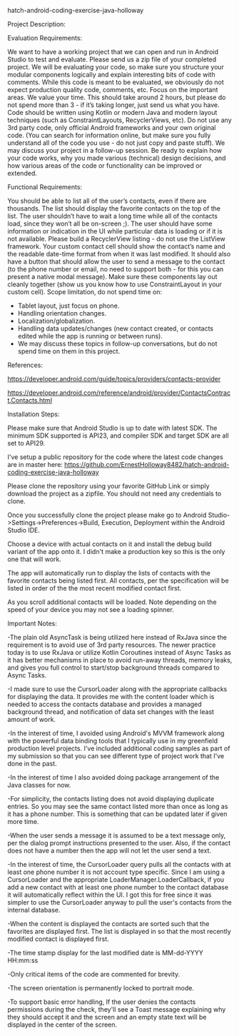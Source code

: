 hatch-android-coding-exercise-java-holloway

Project Description:

Evaluation Requirements:

We want to have a working project that we can open and run in Android Studio to test and evaluate. Please send us a zip file of your completed project.
We will be evaluating your code, so make sure you structure your modular components logically and explain interesting bits of code with comments.
While this code is meant to be evaluated, we obviously do not expect production quality code, comments, etc. Focus on the important areas.
We value your time. This should take around 2 hours, but please do not spend more than 3 - if it’s taking longer, just send us what you have.
Code should be written using Kotlin or modern Java and modern layout techniques (such as ConstraintLayouts, RecyclerViews, etc).
Do not use any 3rd party code, only official Android frameworks and your own original code. (You can search for information online, but make sure you fully understand all of the code you use - do not just copy and paste stuff).
We may discuss your project in a follow-up session.
Be ready to explain how your code works, why you made various (technical) design decisions, and how various areas of the code or functionality can be improved or extended.

Functional Requirements:

You should be able to list all of the user’s contacts, even if there are thousands.
The list should display the favorite contacts on the top of the list.
The user shouldn’t have to wait a long time while all of the contacts load, since they won’t all be on-screen ;).
The user should have some information or indication in the UI while particular data is loading or if it is not available.
Please build a RecyclerView listing - do not use the ListView framework.
Your custom contact cell should show the contact’s name and the readable date-time format from when it was last modified. It should also have a button that should allow the user to send a message to the contact (to the phone number or email, no need to support both - for this you can present a native modal message).
Make sure these components lay out cleanly together (show us you know how to use ConstraintLayout in your custom cell).
Scope limitation, do not spend time on:
- Tablet layout, just focus on phone.
- Handling orientation changes.
- Localization/globalization.
- Handling data updates/changes (new contact created, or contacts edited while the app is running or between runs).
- We may discuss these topics in follow-up conversations, but do not spend time on them in this project.

References:

https://developer.android.com/guide/topics/providers/contacts-provider

https://developer.android.com/reference/android/provider/ContactsContract.Contacts.html


Installation Steps:

Please make sure that Android Studio is up to date with latest SDK. The minimum SDK supported is API23, and compiler SDK and target SDK are all set to API29.

I've setup a public repository for the code where the latest code changes are in master here: https://github.com/ErnestHolloway8482/hatch-android-coding-exercise-java-holloway

Please clone the repository using your favorite GitHub Link or simply download the project as a zipfile. You should not need any credentials to clone.

Once you successfully clone the project please make go to Android Studio->Settings->Preferences->Build, Execution, Deployment within the Android Studio IDE.

Choose a device with actual contacts on it and install the debug build variant of the app onto it. I didn't make a production key so this is the only one that will work.

The app will automatically run to display the lists of contacts with the favorite contacts being listed first. All contacts, per the
specification will be listed in order of the the most recent modified contact first.

As you scroll additional contacts will be loaded. Note depending on the speed of your device you may not see a loading spinner. 

Important Notes:


-The plain old AsyncTask is being utilized here instead of RxJava since the requirement is to avoid use of 3rd party resources.
The newer practice today is to use RxJava or utilize Kotlin Coroutines instead of Async Tasks as it has better mechanisms in place
to avoid run-away threads, memory leaks, and gives you full control to start/stop background threads compared to Async Tasks.

-I made sure to use the CursorLoader along with the appropriate callbacks for displaying the data. It provides me with the content loader
which is needed to access the contacts database and provides a managed background thread, and notification of data set changes with the least amount of work.

-In the interest of time, I avoided using Android's MVVM framework along with the powerful data binding tools that I
typically use in my greenfield production level projects. I've included additional coding samples as part of my submission so that you can
see different type of project work that I've done in the past.

-In the interest of time I also avoided doing package arrangement of the Java classes for now.

-For simplicity, the contacts listing does not avoid displaying duplicate entries. So you may see the same contact listed more than once as long as it has a phone number. This is something that can be updated later if given more time.

-When the user sends a message it is assumed to be a text message only, per the dialog prompt instructions presented to the user.
Also, if the contact does not have a number then the app will not let the user send a text. 

-In the interest of time, the CursorLoader query pulls all the contacts with at least one phone number it is not account type specific.
Since I am using a CursorLoader and the appropriate LoaderManager.LoaderCallback, if you add a new contact with at least one phone number to the contact database it will automatically reflect
within the UI. I got this for free since it was simpler to use the CursorLoader anyway to pull the user's contacts from the internal database.

-When the content is displayed the contacts are sorted such that the favorites are displayed first. The list is displayed in so that the most recently modified contact
is displayed first.

-The time stamp display for the last modified date is MM-dd-YYYY HH:mm:ss

-Only critical items of the code are commented for brevity.

-The screen orientation is permanently locked to portrait mode.

-To support basic error handling, If the user denies the contacts permissions during the check, they'll see a Toast message explaining why they should accept it and the screen 
and an empty state text will be displayed in the center of the screen.








